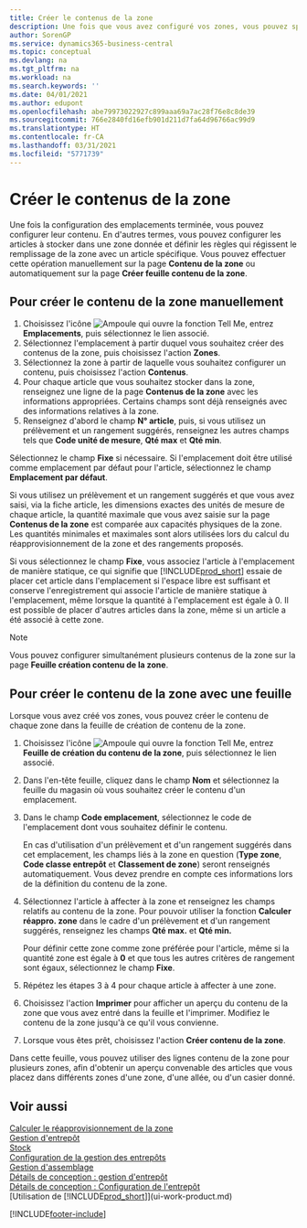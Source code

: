 ```yaml
---
title: Créer le contenus de la zone
description: Une fois que vous avez configuré vos zones, vous pouvez spécifier les articles à y stocker et configurer des règles qui contrôlent la fréquence de remplissage des zones.
author: SorenGP
ms.service: dynamics365-business-central
ms.topic: conceptual
ms.devlang: na
ms.tgt_pltfrm: na
ms.workload: na
ms.search.keywords: ''
ms.date: 04/01/2021
ms.author: edupont
ms.openlocfilehash: abe79973022927c899aaa69a7ac28f76e8c8de39
ms.sourcegitcommit: 766e2840fd16efb901d211d7fa64d96766ac99d9
ms.translationtype: HT
ms.contentlocale: fr-CA
ms.lasthandoff: 03/31/2021
ms.locfileid: "5771739"
---
```

# <a name="create-bin-contents"></a>Créer le contenus de la zone

Une fois la configuration des emplacements terminée, vous pouvez configurer leur contenu. En d'autres termes, vous pouvez configurer les articles à stocker dans une zone donnée et définir les règles qui régissent le remplissage de la zone avec un article spécifique. Vous pouvez effectuer cette opération manuellement sur la page **Contenu de la zone** ou automatiquement sur la page **Créer feuille contenu de la zone**.

## <a name="to-create-bin-content-manually"></a>Pour créer le contenu de la zone manuellement

1. Choisissez l'icône ![Ampoule qui ouvre la fonction Tell Me](media/ui-search/search_small.png "Dites-moi ce que vous voulez faire"), entrez **Emplacements**, puis sélectionnez le lien associé.  
2. Sélectionnez l'emplacement à partir duquel vous souhaitez créer des contenus de la zone, puis choisissez l'action **Zones**.  
3. Sélectionnez la zone à partir de laquelle vous souhaitez configurer un contenu, puis choisissez l'action **Contenus**.  
4. Pour chaque article que vous souhaitez stocker dans la zone, renseignez une ligne de la page **Contenus de la zone** avec les informations appropriées. Certains champs sont déjà renseignés avec des informations relatives à la zone.  
5. Renseignez d'abord le champ **N° article**, puis, si vous utilisez un prélèvement et un rangement suggérés, renseignez les autres champs tels que **Code unité de mesure**, **Qté max** et **Qté min**.  

Sélectionnez le champ **Fixe** si nécessaire. Si l'emplacement doit être utilisé comme emplacement par défaut pour l'article, sélectionnez le champ **Emplacement par défaut**.  

Si vous utilisez un prélèvement et un rangement suggérés et que vous avez saisi, via la fiche article, les dimensions exactes des unités de mesure de chaque article, la quantité maximale que vous avez saisie sur la page **Contenus de la zone** est comparée aux capacités physiques de la zone. Les quantités minimales et maximales sont alors utilisées lors du calcul du réapprovisionnement de la zone et des rangements proposés.  

Si vous sélectionnez le champ **Fixe**, vous associez l'article à l'emplacement de manière statique, ce qui signifie que [!INCLUDE[prod_short](includes/prod_short.md)] essaie de placer cet article dans l'emplacement si l'espace libre est suffisant et conserve l'enregistrement qui associe l'article de manière statique à l'emplacement, même lorsque la quantité à l'emplacement est égale à 0. Il est possible de placer d'autres articles dans la zone, même si un article a été associé à cette zone.  

> [!NOTE]  
> Vous pouvez configurer simultanément plusieurs contenus de la zone sur la page **Feuille création contenu de la zone**.  

## <a name="to-create-bin-content-with-a-worksheet"></a>Pour créer le contenu de la zone avec une feuille

Lorsque vous avez créé vos zones, vous pouvez créer le contenu de chaque zone dans la feuille de création de contenu de la zone.

1. Choisissez l'icône ![Ampoule qui ouvre la fonction Tell Me](media/ui-search/search_small.png "Dites-moi ce que vous voulez faire"), entrez **Feuille de création du contenu de la zone**, puis sélectionnez le lien associé.  
2. Dans l'en-tête feuille, cliquez dans le champ **Nom** et sélectionnez la feuille du magasin où vous souhaitez créer le contenu d'un emplacement.  
3. Dans le champ **Code emplacement**, sélectionnez le code de l'emplacement dont vous souhaitez définir le contenu.  

    En cas d'utilisation d'un prélèvement et d'un rangement suggérés dans cet emplacement, les champs liés à la zone en question (**Type zone**, **Code classe entrepôt** et **Classement de zone**) seront renseignés automatiquement. Vous devez prendre en compte ces informations lors de la définition du contenu de la zone.  
4. Sélectionnez l'article à affecter à la zone et renseignez les champs relatifs au contenu de la zone. Pour pouvoir utiliser la fonction **Calculer réappro. zone** dans le cadre d'un prélèvement et d'un rangement suggérés, renseignez les champs **Qté max.** et **Qté min.**  

    Pour définir cette zone comme zone préférée pour l'article, même si la quantité zone est égale à **0** et que tous les autres critères de rangement sont égaux, sélectionnez le champ **Fixe**.  
5. Répétez les étapes 3 à 4 pour chaque article à affecter à une zone.  
6. Choisissez l'action **Imprimer** pour afficher un aperçu du contenu de la zone que vous avez entré dans la feuille et l'imprimer. Modifiez le contenu de la zone jusqu'à ce qu'il vous convienne.  
7. Lorsque vous êtes prêt, choisissez l'action **Créer contenu de la zone**.  

Dans cette feuille, vous pouvez utiliser des lignes contenu de la zone pour plusieurs zones, afin d'obtenir un aperçu convenable des articles que vous placez dans différents zones d'une zone, d'une allée, ou d'un casier donné.  

## <a name="see-also"></a>Voir aussi

[Calculer le réapprovisionnement de la zone](warehouse-how-to-calculate-bin-replenishment.md)  
[Gestion d'entrepôt](warehouse-manage-warehouse.md)  
[Stock](inventory-manage-inventory.md)  
[Configuration de la gestion des entrepôts](warehouse-setup-warehouse.md)  
[Gestion d'assemblage](assembly-assemble-items.md)  
[Détails de conception : gestion d'entrepôt](design-details-warehouse-management.md)  
[Détails de conception : Configuration de l'entrepôt](design-details-warehouse-setup.md)  
[Utilisation de [!INCLUDE[prod_short](includes/prod_short.md)]](ui-work-product.md)


[!INCLUDE[footer-include](includes/footer-banner.md)]